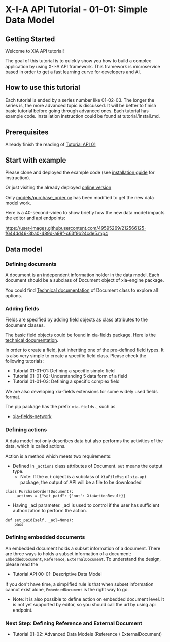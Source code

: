 # X-I-A API Tutorial - 01-01: Simple Data Model
## Getting Started

Welcome to XIA API tutorial!

The goal of this tutorial is to quickly show you how to build a complex application by using X-I-A API framework. 
This framework is microservice based in order to get a fast learning curve for developers and AI.

## How to use this tutorial

Each tutorial is ended by a series number like 01-02-03. The longer the series is, the more advanced topic is discussed.
It will be better to finish basic tutorial before going through advanced ones. Each tutorial has example code. 
Installation instruction could be found at tutorial/install.md.

## Prerequisites

Already finish the reading of [Tutorial API 01](https://github.com/X-I-A/xia-tutorial-api-01)

## Start with example

Please clone and deployed the example code (see [installation guide](tutorial/install.md) for instruction).

Or just visiting the already deployed [online version](https://xia-tutorial-api-01-01-srspyyjtqa-ew.a.run.app/order)

Only [models/purchase_order.py](models/purchase_order.py) has been modified to get the new data model work.

Here is a 40-second-video to show briefly how the new data model impacts the editor and api endpoints:

https://user-images.githubusercontent.com/49595269/212566125-f644dd46-3ba0-489d-a98f-c63f9b24cde5.mp4

## Data model
### Defining documents

A document is an independent information holder in the data model. Each document should be a subclass of Document object of xia-engine package.

You could find [Technical documentation](https://develop.x-i-a.com/docs/xia-engine/stable/_autosummary/xia_engine.document.Document.html#xia_engine.document.Document) of Document class to explore all options. 

### Adding fields

Fields are specified by adding field objects as class attributes to the document classes.

The basic field objects could be found in xia-fields package. Here is the [technical documentation](https://develop.x-i-a.com/docs/xia-fields/stable/index.html).

In order to create a field, just inheriting one of the pre-defined field types. It is also very simple to create a specific field class. Please check the following tutorials:

* Tutorial 01-01-01: Defining a specific simple field
* Tutorial 01-01-02: Understanding 5 data form of a field
* Tutorial 01-01-03: Defining a specific complex field

We are also developing xia-fields extensions for some widely used fields format. 

The pip package has the prefix `xia-fields-`, such as 
* [xia-fields-network](https://develop.x-i-a.com/docs/xia-fields-network/stable/index.html)

### Defining actions

A data model not only describes data but also performs the activities of the data, which is called actions.

Action is a method which meets two requirements:
* Defined in `_actions` class attributes of Document. `out` means the output type. 
    * Note: If the `out` object is a subclass of `XiaFileMsg` of `xia-api` package, the output of API will be a file to be downloaded
```
class PurchaseOrder(Document):
    _actions = {"set_paid": {"out": XiaActionResult}}
```
* Having _acl parameter. _acl is used to control if the user has sufficient authorization to perform the action.
```
def set_paid(self, _acl=None):
    pass
```

### Defining embedded documents

An embedded document holds a subset information of a document. There are three ways to holds a subset information of a document:
`EmbeddedDocument`, `Reference`, `ExternalDocument`. To understand the design, please read the 
* Tutorial API 00-01: Descriptive Data Model

If you don't have time, a simplified rule is that when subset information cannot exist alone, `EmbeddedDocument` is the right way to go.

* Note: It is also possible to define action on embedded document level. It is not yet supported by editor, so you should call the url by using api endpoint.

### Next Step: Defining Reference and External Document

* Tutorial 01-02: Advanced Data Models (Reference / ExternalDocument)

